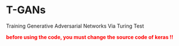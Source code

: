 # T-GANs

Training Generative Adversarial Networks Via Turing Test

<font color="red"><strong>before using the code, you must change the source code of keras !!</strong></font>
